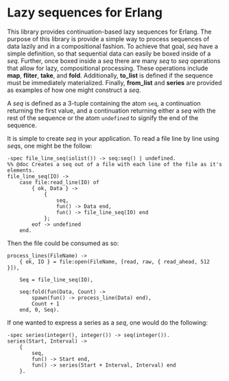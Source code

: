 Lazy sequences for Erlang
=========================

This library provides continuation-based lazy sequences for Erlang. The
purpose of this library is provide a simple way to process sequences of
data lazily and in a compositional fashion. To achieve that goal, *seq*
have a simple definition, so that sequential data can easily be boxed
inside of a *seq*. Further, once boxed inside a *seq* there are many
*seq* to *seq* operations that allow for lazy, compositional processing.
These operations include **map**, **fliter**, **take**, and **fold**.
Additionally, **to_list** is defined if the sequence must be immediately
materialized. Finally, **from_list** and **series** are provided as
examples of how one might construct a *seq*.

A *seq* is defined as a 3-tuple containing the atom `seq`, a continuation
returning the first value, and a continuation returning either a *seq*
with the rest of the sequence or the atom `undefined` to signify the end
of the sequence.


It is simple to create *seq* in your application. To read a file line by
line using *seq*s, one might be the follow:

    -spec file_line_seq(iolist()) -> seq:seq() | undefined.
    %% @doc Creates a seq out of a file with each line of the file as it's elements.
    file_line_seq(IO) ->
        case file:read_line(IO) of
            { ok, Data } ->
                {
                    seq,
                    fun() -> Data end,
                    fun() -> file_line_seq(IO) end
                };
            eof -> undefined
        end.

Then the file could be consumed as so:

    process_lines(FileName) -> 
        { ok, IO } = file:open(FileName, [read, raw, { read_ahead, 512 }]),

        Seq = file_line_seq(IO),

        seq:fold(fun(Data, Count) ->
            spawn(fun() -> process_line(Data) end),
            Count + 1
        end, 0, Seq).

If one wanted to express a series as a *seq*, one would do the
following:

    -spec series(integer(), integer()) -> seq(integer()).
    series(Start, Interval) ->
        {
            seq,
            fun() -> Start end,
            fun() -> series(Start + Interval, Interval) end
        }.
